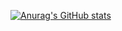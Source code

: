[![Anurag's GitHub stats](https://github-readme-stats.vercel.app/api?username=eugenepulup)](https://github.com/anuraghazra/github-readme-stats)
